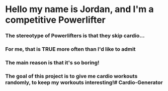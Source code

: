 # Hello my name is Jordan, and I'm a competitive Powerlifter
### The stereotype of Powerlifters is that they skip cardio...
### For me, that is TRUE more often than I'd like to admit
### The main reason is that it's so boring!
### The goal of this project is to give me cardio workouts randomly, to keep my workouts interesting!# Cardio-Generator
